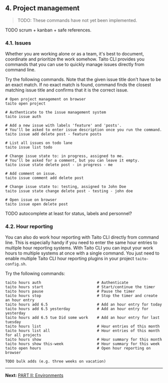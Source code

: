 ## 4. Project management

> TODO: These commands have not yet been implemented.

TODO scrum + kanban + safe references.

### 4.1. Issues

Whether you are working alone or as a team, it's best to document, coordinate and prioritize the work somehow. Taito CLI provides you commands that you can use to quickly manage issues directly from command line.

Try the following commands. Note that the given issue title don't have to be an exact match. If no exact match is found, command finds the closest matching issue title and confirms that it is the correct issue.

```shell
# Open project management on browser
taito open project

# Authenticate to the issue management system
taito issue auth

# Add a new issue with labels 'feature' and 'posts'.
# You'll be asked to enter issue description once you run the command.
taito issue add delete post - feature posts

# List all issues on todo lane
taito issue list todo

# Change issue state to: in progress, assigned to me.
# You'll be asked for a comment, but you can leave it empty.
taito issue state delete post - in progress - me

# Add comment on issue.
taito issue comment add delete post

# Change issue state to: testing, assigned to John Doe
taito issue state change delete post - testing - john doe

# Open issue on browser
taito issue open delete post
```

TODO autocomplete at least for status, labels and personnel?

### 4.2. Hour reporting

You can also do work hour reporting with Taito CLI directly from command line. This is especially handy if you need to enter the same hour entries to multiple hour reporting systems. With Taito CLI you can input your work hours to multiple systems at once with a single command. You just need to enable multiple Taito CLI hour reporting plugins in your project `taito-config.sh`.

Try the following commands:

```shell
taito hours auth                         # Authenticate
taito hours start                        # Start/continue the timer
taito hours pause                        # Pause the timer
taito hours stop                         # Stop the timer and create an hour entry
taito hours add 6.5                      # Add an hour entry for today
taito hours add 6.5 yesterday            # Add an hour entry for yesterday
taito hours add 6.5 tue Did some work    # Add an hour entry for last tuesday
taito hours list                         # Hour entries of this month
taito hours list all                     # Hour entries of this month for all projects
taito hours show                         # Hour summary for this month
taito hours show this-week               # Hour summary for this week
taito open hours                         # Open hour reporting on browser

TODO bulk adds (e.g. three weeks on vacation)
```

---

**Next:** [PART II: Environments](05-remote-environments.md)
